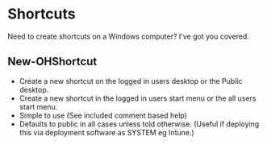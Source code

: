 # Shortcuts

Need to create shortcuts on a Windows computer?  I've got you covered.

## New-OHShortcut

- Create a new shortcut on the logged in users desktop or the Public desktop. 
- Create a new shortcut in the logged in users start menu or the all users start menu.
- Simple to use (See included comment based help)
- Defaults to public in all cases unless told otherwise. (Useful if deploying this via deployment software as SYSTEM eg Intune.)
